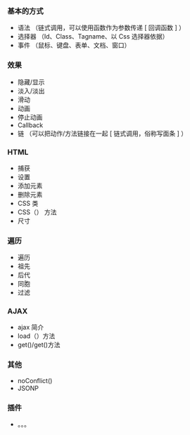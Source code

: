 ### 基本的方式
* 语法 （链式调用，可以使用函数作为参数传递 [ 回调函数 ] ）
* 选择器 （Id、Class、Tagname、以 Css 选择器依据）
* 事件 （鼠标、键盘、表单、文档、窗口）
### 效果
* 隐藏/显示
* 淡入/淡出
* 滑动
* 动画
* 停止动画
* Callback
* 链 （可以把动作/方法链接在一起 [ 链式调用，俗称写面条 ] ）
### HTML
* 捕获
* 设置
* 添加元素
* 删除元素
* CSS 类
* CSS（） 方法
* 尺寸
### 遍历
* 遍历
* 祖先
* 后代
* 同胞
* 过滤
### AJAX
* ajax 简介
* load（）方法
* get()/get()方法
### 其他
* noConflict()
* JSONP
### 插件
* 。。。
